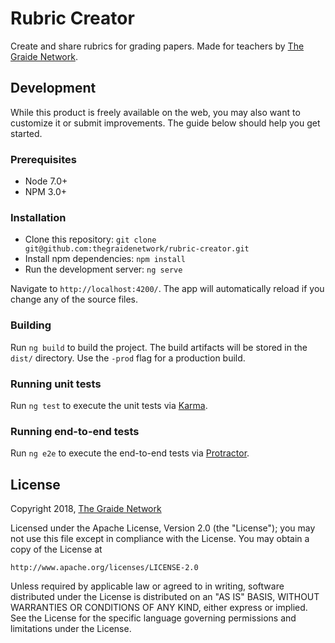 # Rubric Creator

Create and share rubrics for grading papers. Made for teachers by [The Graide Network](https://www.thegraidenetwork.com/).

<!-- Badges will go here
[ ![Codeship Status for thegraidenetwork/ngx-bing-spellchecker](https://app.codeship.com/projects/8c3e2310-a6c5-0135-9962-3a5d1d8055ee/status?branch=master)](https://app.codeship.com/projects/255625)
[![npm version](https://badge.fury.io/js/ngx-bing-spellchecker.svg)](https://badge.fury.io/js/ngx-bing-spellchecker)
-->

<!-- Screenshot goes here
![](https://i.imgur.com/kcChKUt.gif)
-->

## Development

While this product is freely available on the web, you may also want to customize it or submit improvements. The guide below should help you get started.

### Prerequisites
- Node 7.0+
- NPM 3.0+

### Installation

- Clone this repository: `git clone git@github.com:thegraidenetwork/rubric-creator.git`
- Install npm dependencies: `npm install`
- Run the development server: `ng serve`

Navigate to `http://localhost:4200/`. The app will automatically reload if you change any of the source files.

### Building

Run `ng build` to build the project. The build artifacts will be stored in the `dist/` directory. Use the `-prod` flag for a production build.

### Running unit tests

Run `ng test` to execute the unit tests via [Karma](https://karma-runner.github.io).

### Running end-to-end tests

Run `ng e2e` to execute the end-to-end tests via [Protractor](http://www.protractortest.org/).

## License

Copyright 2018, [The Graide Network](https://www.thegraidenetwork.com/)

Licensed under the Apache License, Version 2.0 (the "License");
you may not use this file except in compliance with the License.
You may obtain a copy of the License at

    http://www.apache.org/licenses/LICENSE-2.0

Unless required by applicable law or agreed to in writing, software
distributed under the License is distributed on an "AS IS" BASIS,
WITHOUT WARRANTIES OR CONDITIONS OF ANY KIND, either express or implied.
See the License for the specific language governing permissions and
limitations under the License.
